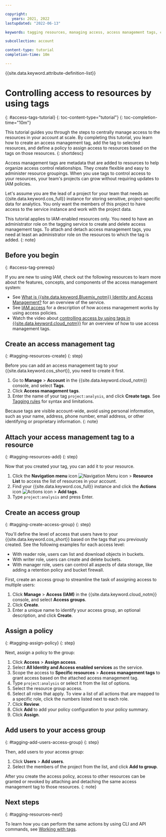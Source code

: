 ```yaml
---

copyright:
   years: 2021, 2022
lastupdated: "2022-06-13"

keywords: tagging resources, managing access, access management tags, create access management tags, get started with access management tags, IAM-enabled resources, tag your resource, access group, access group policy

subcollection: account

content-type: tutorial
completion-time: 10m

---
```


{{site.data.keyword.attribute-definition-list}}

# Controlling access to resources by using tags
{: #access-tags-tutorial}
{: toc-content-type="tutorial"}
{: toc-completion-time="10m"}

This tutorial guides you through the steps to centrally manage access to the resources in your account at scale. By completing this tutorial, you learn how to create an access management tag, add the tag to selected resources, and define a policy to assign access to resources based on the tags on those resources.
{: shortdesc}

Access management tags are metadata that are added to resources to help organize access control relationships. They create flexible and easy to administer resource groupings. When you use tags to control access to your resources, your team's projects can grow without requiring updates to IAM policies.

Let's assume you are the lead of a project for your team that needs an {{site.data.keyword.cos_full}} instance for storing sensitive, project-specific data for analytics. You only want the members of this project to have access to the service instance and work with the project data.

This tutorial applies to IAM-enabled resources only. You need to have an administrator role on the tagging service to create and delete access management tags. To attach and detach access management tags, you need at least an administrator role on the resources to which the tag is added.
{: note}

## Before you begin
{: #access-tag-prereqs}

If you are new to using IAM, check out the following resources to learn more about the features, concepts, and components of the access management system:

* See [What is {{site.data.keyword.Bluemix_notm}} Identity and Access Management?](/docs/account?topic=account-iamoverview) for an overview of the service.
* See [IAM access](/docs/account?topic=account-userroles) for a description of how access management works by using access policies.
* Watch the video about [controlling access by using tags in {{site.data.keyword.cloud_notm}}](/docs/account?topic=account-account_setup#two-teams-projects) for an overview of how to use access management tags.

## Create an access management tag
{: #tagging-resources-create}
{: step}

Before you can add an access management tag to your {{site.data.keyword.cos_short}}, you need to create it first.

1. Go to **Manage** > **Account** in the {{site.data.keyword.cloud_notm}} console, and select **Tags**.
2. Click **Access management tags**.
3. Enter the name of your tag `project:analysis`, and click **Create tags**. See [Tagging rules](/docs/account?topic=account-tag#limits) for syntax and limitations.

Because tags are visible account-wide, avoid using personal information, such as your name, address, phone number, email address, or other identifying or proprietary information.
{: note}

## Attach your access management tag to a resource
{: #tagging-resources-add}
{: step}

Now that you created your tag, you can add it to your resource.

1. Click the **Navigation menu** icon ![Navigation Menu icon](../icons/icon_hamburger.svg "Menu") > **Resource List** to access the list of resources in your account.
2. Find your {{site.data.keyword.cos_full}} instance and click the **Actions** icon ![Actions icon](../icons/action-menu-icon.svg "Actions") > **Add tags**.
3. Type `project:analysis` and press Enter.

## Create an access group
{: #tagging-create-access-group}
{: step}

You'll define the level of access that users have to your {{site.data.keyword.cos_short}} based on the tags that you previously created. See the following examples for each access level:
* With reader role, users can list and download objects in buckets.
* With writer role, users can create and delete buckets.
* With manager role, users can control all aspects of data storage, like adding a retention policy and bucket firewall.

First, create an access group to streamline the task of assigning access to multiple users:

1. Click **Manage** > **Access (IAM)** in the {{site.data.keyword.cloud_notm}} console, and select **Access groups**.
2. Click **Create**.
3. Enter a unique name to identify your access group, an optional description, and click **Create**.

## Assign a policy
{: #tagging-assign-policy}
{: step}

Next, assign a policy to the group:

1. Click **Access** > **Assign access**.
1. Select **All Identity and Access enabled services** as the service.
1. Scope the access to **Specific resources** > **Access management tags** to grant access based on the attached access management tag.
1. Type `project:analysis` or select it from the list of options.
1. Select the resource group access.
1. Select all roles that apply. To view a list of all actions that are mapped to a specific role, click the numbers listed next to each role.
1. Click **Review**.
1. Click **Add** to add your policy configuration to your policy summary.
1. Click **Assign**.

## Add users to your access group
{: #tagging-add-users-access-group}
{: step}

Then, add users to your access group:

1. Click **Users** > **Add users**.
2. Select the members of the project from the list, and click **Add to group**.

After you create the access policy, access to other resources can be granted or revoked by attaching and detaching the same access management tag to those resources.
{: note}

## Next steps
{: #tagging-resources-next}

To learn how you can perform the same actions by using CLI and API commands, see [Working with tags](/docs/account?topic=account-tag).
